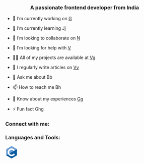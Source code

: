 <h3 align="center">A passionate frontend developer from India</h3>

- 🔭 I’m currently working on [G](U)

- 🌱 I’m currently learning Jj

- 👯 I’m looking to collaborate on [N](Q)

- 🤝 I’m looking for help with [V](B)

- 👨‍💻 All of my projects are available at [Vg](Vg)

- 📝 I regularly write articles on [Vv](Vv)

- 💬 Ask me about Bb

- 📫 How to reach me Bh

- 📄 Know about my experiences [Gg](Gg)

- ⚡ Fun fact Ghg

<h3 align="left">Connect with me:</h3>
<p align="left">
</p>

<h3 align="left">Languages and Tools:</h3>
<p align="left"> <a href="https://www.cprogramming.com/" target="_blank" rel="noreferrer"> <img src="https://raw.githubusercontent.com/devicons/devicon/master/icons/c/c-original.svg" alt="c" width="40" height="40"/> </a> </p>
